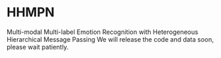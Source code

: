 # HHMPN
Multi-modal Multi-label Emotion Recognition with Heterogeneous Hierarchical Message Passing
We will release the code and data soon, please wait patiently.
